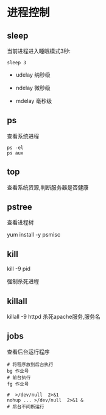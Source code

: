 # 进程控制

## sleep

当前进程进入睡眠模式3秒:

```shell
sleep 3
```

-  udelay   纳秒级 

-  ndelay   微秒级 

-  mdelay   毫秒级 

## ps

查看系统进程

```shell
ps -el
ps aux
```

## top

查看系统资源,判断服务器是否健康

## pstree

查看进程树

yum install -y psmisc

## kill

kill -9 pid

强制杀死进程

## killall

killall -9 httpd 杀死apache服务,服务名

## jobs

查看后台运行程序

```shell
# 将程序放到后台执行
bg 作业号
# 前台执行
fg 作业号

#  >/dev/null  2>&1
nohup ... >/dev/null  2>&1 &
# 后台不间断运行
```

